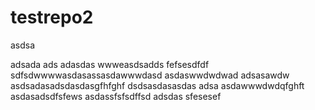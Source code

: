 # testrepo2

asdsa

adsada
ads
adasdas
wwweasdsadds
fefsesdfdf
sdfsdwwwwasdasassasdawwwdasd
asdaswwdwdwad
adsasawdw
asdsadasadsdasdasgfhfghf
dsdsasdasasdas
adsa
asdawwwdwdqfghft
asdasadsdfsfews
asdassfsfsdffsd
adsdas
sfesesef
